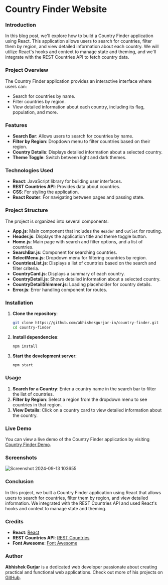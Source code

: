 # Country Finder Website


### Introduction
In this blog post, we'll explore how to build a Country Finder application using React. This application allows users to search for countries, filter them by region, and view detailed information about each country. We will utilize React's hooks and context to manage state and theming, and we'll integrate with the REST Countries API to fetch country data.

### Project Overview
The Country Finder application provides an interactive interface where users can:
- Search for countries by name.
- Filter countries by region.
- View detailed information about each country, including its flag, population, and more.

### Features
- **Search Bar**: Allows users to search for countries by name.
- **Filter by Region**: Dropdown menu to filter countries based on their region.
- **Country Details**: Displays detailed information about a selected country.
- **Theme Toggle**: Switch between light and dark themes.

### Technologies Used
- **React**: JavaScript library for building user interfaces.
- **REST Countries API**: Provides data about countries.
- **CSS**: For styling the application.
- **React Router**: For navigating between pages and passing state.

### Project Structure
The project is organized into several components:
- **App.js**: Main component that includes the `Header` and `Outlet` for routing.
- **Header.js**: Displays the application title and theme toggle button.
- **Home.js**: Main page with search and filter options, and a list of countries.
- **SearchBar.js**: Component for searching countries.
- **SelectMenu.js**: Dropdown menu for filtering countries by region.
- **CountriesList.js**: Displays a list of countries based on the search and filter criteria.
- **CountryCard.js**: Displays a summary of each country.
- **CountryDetail.js**: Shows detailed information about a selected country.
- **CountryDetailShimmer.js**: Loading placeholder for country details.
- **Error.js**: Error handling component for routes.

### Installation
1. **Clone the repository**:
   ```bash
   git clone https://github.com/abhishekgurjar-in/country-finder.git
   cd country-finder
   ```

2. **Install dependencies**:
   ```bash
   npm install
   ```

3. **Start the development server**:
   ```bash
   npm start
   ```

### Usage
1. **Search for a Country**: Enter a country name in the search bar to filter the list of countries.
2. **Filter by Region**: Select a region from the dropdown menu to see countries in that region.
3. **View Details**: Click on a country card to view detailed information about the country.


### Live Demo
You can view a live demo of the Country Finder application by visiting [Country Finder Demo](https://country-finder-in.netlify.app).

### Screenshots
![Screenshot 2024-09-13 103655](https://github.com/user-attachments/assets/b73acde9-1941-491c-a05e-aecb7f072cbb)



### Conclusion
In this project, we built a Country Finder application using React that allows users to search for countries, filter them by region, and view detailed information. We integrated with the REST Countries API and used React's hooks and context to manage state and theming.

### Credits
- **React**: [React](https://reactjs.org/)
- **REST Countries API**: [REST Countries](https://restcountries.com/)
- **Font Awesome**: [Font Awesome](https://fontawesome.com/)

### Author
**Abhishek Gurjar** is a dedicated web developer passionate about creating practical and functional web applications. Check out more of his projects on [GitHub](https://github.com/abhishekgurjar-in).
